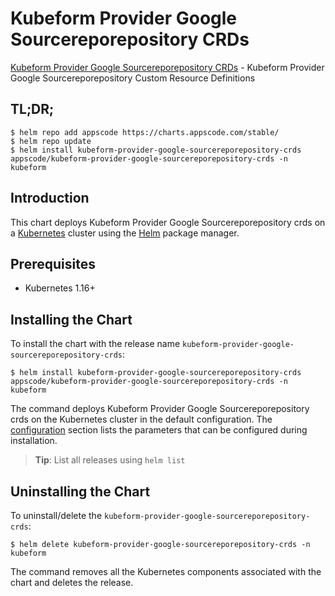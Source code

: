 # Kubeform Provider Google Sourcereporepository CRDs

[Kubeform Provider Google Sourcereporepository CRDs](https://github.com/kubeform) - Kubeform Provider Google Sourcereporepository Custom Resource Definitions

## TL;DR;

```console
$ helm repo add appscode https://charts.appscode.com/stable/
$ helm repo update
$ helm install kubeform-provider-google-sourcereporepository-crds appscode/kubeform-provider-google-sourcereporepository-crds -n kubeform
```

## Introduction

This chart deploys Kubeform Provider Google Sourcereporepository crds on a [Kubernetes](http://kubernetes.io) cluster using the [Helm](https://helm.sh) package manager.

## Prerequisites

- Kubernetes 1.16+

## Installing the Chart

To install the chart with the release name `kubeform-provider-google-sourcereporepository-crds`:

```console
$ helm install kubeform-provider-google-sourcereporepository-crds appscode/kubeform-provider-google-sourcereporepository-crds -n kubeform
```

The command deploys Kubeform Provider Google Sourcereporepository crds on the Kubernetes cluster in the default configuration. The [configuration](#configuration) section lists the parameters that can be configured during installation.

> **Tip**: List all releases using `helm list`

## Uninstalling the Chart

To uninstall/delete the `kubeform-provider-google-sourcereporepository-crds`:

```console
$ helm delete kubeform-provider-google-sourcereporepository-crds -n kubeform
```

The command removes all the Kubernetes components associated with the chart and deletes the release.


